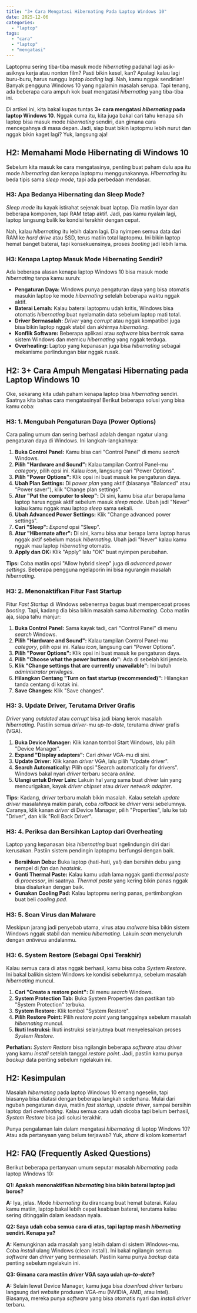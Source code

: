 ```yaml
---
title: "3+ Cara Mengatasi Hibernating Pada Laptop Windows 10"
date: 2025-12-06
categories: 
  - "laptop"
tags: 
  - "cara"
  - "laptop"
  - "mengatasi"
---
```


Laptopmu sering tiba-tiba masuk mode _hibernating_ padahal lagi asik-asiknya kerja atau nonton film? Pasti bikin kesel, kan? Apalagi kalau lagi buru-buru, harus nunggu laptop _loading_ lagi. Nah, kamu nggak sendirian! Banyak pengguna Windows 10 yang ngalamin masalah serupa. Tapi tenang, ada beberapa cara ampuh kok buat mengatasi _hibernating_ yang tiba-tiba ini.

Di artikel ini, kita bakal kupas tuntas **3+ cara mengatasi _hibernating_ pada laptop Windows 10**. Nggak cuma itu, kita juga bakal cari tahu kenapa sih laptop bisa masuk mode _hibernating_ sendiri, dan gimana cara mencegahnya di masa depan. Jadi, siap buat bikin laptopmu lebih nurut dan nggak bikin kaget lagi? Yuk, langsung aja!

## H2: Memahami Mode Hibernating di Windows 10

Sebelum kita masuk ke cara mengatasinya, penting buat paham dulu apa itu mode _hibernating_ dan kenapa laptopmu menggunakannya. _Hibernating_ itu beda tipis sama _sleep mode_, tapi ada perbedaan mendasar.

### H3: Apa Bedanya Hibernating dan Sleep Mode?

_Sleep mode_ itu kayak istirahat sejenak buat laptop. Dia matiin layar dan beberapa komponen, tapi RAM tetap aktif. Jadi, pas kamu nyalain lagi, laptop langsung balik ke kondisi terakhir dengan cepat.

Nah, kalau _hibernating_ itu lebih dalam lagi. Dia nyimpen semua data dari RAM ke _hard drive_ atau SSD, terus matiin total laptopmu. Ini bikin laptop hemat banget baterai, tapi konsekuensinya, proses _booting_ jadi lebih lama.

### H3: Kenapa Laptop Masuk Mode Hibernating Sendiri?

Ada beberapa alasan kenapa laptop Windows 10 bisa masuk mode _hibernating_ tanpa kamu suruh:

- **Pengaturan Daya:** Windows punya pengaturan daya yang bisa otomatis masukin laptop ke mode _hibernating_ setelah beberapa waktu nggak aktif.
- **Baterai Lemah:** Kalau baterai laptopmu udah kritis, Windows bisa otomatis _hibernating_ buat nyelamatin data sebelum laptop mati total.
- **Driver Bermasalah:** _Driver_ yang _corrupt_ atau nggak kompatibel juga bisa bikin laptop nggak stabil dan akhirnya _hibernating_.
- **Konflik Software:** Beberapa aplikasi atau _software_ bisa bentrok sama sistem Windows dan memicu _hibernating_ yang nggak terduga.
- **Overheating:** Laptop yang kepanasan juga bisa _hibernating_ sebagai mekanisme perlindungan biar nggak rusak.

## H2: 3+ Cara Ampuh Mengatasi Hibernating pada Laptop Windows 10

Oke, sekarang kita udah paham kenapa laptop bisa _hibernating_ sendiri. Saatnya kita bahas cara mengatasinya! Berikut beberapa solusi yang bisa kamu coba:

### H3: 1. Mengubah Pengaturan Daya (Power Options)

Cara paling umum dan sering berhasil adalah dengan ngatur ulang pengaturan daya di Windows. Ini langkah-langkahnya:

1. **Buka Control Panel:** Kamu bisa cari "Control Panel" di menu _search_ Windows.
2. **Pilih "Hardware and Sound":** Kalau tampilan Control Panel-mu _category_, pilih opsi ini. Kalau _icon_, langsung cari "Power Options".
3. **Pilih "Power Options":** Klik opsi ini buat masuk ke pengaturan daya.
4. **Ubah Plan Settings:** Di _power plan_ yang aktif (biasanya "Balanced" atau "Power saver"), klik "Change plan settings".
5. **Atur "Put the computer to sleep":** Di sini, kamu bisa atur berapa lama laptop harus nggak aktif sebelum masuk _sleep mode_. Ubah jadi "Never" kalau kamu nggak mau laptop _sleep_ sama sekali.
6. **Ubah Advanced Power Settings:** Klik "Change advanced power settings".
7. **Cari "Sleep":** _Expand_ opsi "Sleep".
8. **Atur "Hibernate after":** Di sini, kamu bisa atur berapa lama laptop harus nggak aktif sebelum masuk _hibernating_. Ubah jadi "Never" kalau kamu nggak mau laptop _hibernating_ otomatis.
9. **Apply dan OK:** Klik "Apply" lalu "OK" buat nyimpen perubahan.

**Tips:** Coba matiin opsi "Allow hybrid sleep" juga di _advanced power settings_. Beberapa pengguna ngelaporin ini bisa ngurangin masalah _hibernating_.

### H3: 2. Menonaktifkan Fitur Fast Startup

Fitur _Fast Startup_ di Windows sebenernya bagus buat mempercepat proses _booting_. Tapi, kadang dia bisa bikin masalah sama _hibernating_. Coba matiin aja, siapa tahu manjur:

1. **Buka Control Panel:** Sama kayak tadi, cari "Control Panel" di menu _search_ Windows.
2. **Pilih "Hardware and Sound":** Kalau tampilan Control Panel-mu _category_, pilih opsi ini. Kalau _icon_, langsung cari "Power Options".
3. **Pilih "Power Options":** Klik opsi ini buat masuk ke pengaturan daya.
4. **Pilih "Choose what the power buttons do":** Ada di sebelah kiri jendela.
5. **Klik "Change settings that are currently unavailable":** Ini butuh _administrator privileges_.
6. **Hilangkan Centang "Turn on fast startup (recommended)":** Hilangkan tanda centang di kotak ini.
7. **Save Changes:** Klik "Save changes".

### H3: 3. Update Driver, Terutama Driver Grafis

_Driver_ yang _outdated_ atau _corrupt_ bisa jadi biang kerok masalah _hibernating_. Pastiin semua _driver_\-mu _up-to-date_, terutama _driver_ grafis (VGA).

1. **Buka Device Manager:** Klik kanan tombol Start Windows, lalu pilih "Device Manager".
2. **Expand "Display adapters":** Cari _driver_ VGA-mu di sini.
3. **Update Driver:** Klik kanan _driver_ VGA, lalu pilih "Update driver".
4. **Search Automatically:** Pilih opsi "Search automatically for drivers". Windows bakal nyari _driver_ terbaru secara _online_.
5. **Ulangi untuk Driver Lain:** Lakuin hal yang sama buat _driver_ lain yang mencurigakan, kayak _driver_ _chipset_ atau _driver_ _network adapter_.

**Tips:** Kadang, _driver_ terbaru malah bikin masalah. Kalau setelah _update driver_ masalahnya makin parah, coba _rollback_ ke _driver_ versi sebelumnya. Caranya, klik kanan _driver_ di Device Manager, pilih "Properties", lalu ke tab "Driver", dan klik "Roll Back Driver".

### H3: 4. Periksa dan Bersihkan Laptop dari Overheating

Laptop yang kepanasan bisa _hibernating_ buat ngelindungin diri dari kerusakan. Pastiin sistem pendingin laptopmu berfungsi dengan baik.

- **Bersihkan Debu:** Buka laptop (hati-hati, ya!) dan bersihin debu yang nempel di _fan_ dan _heatsink_.
- **Ganti Thermal Paste:** Kalau kamu udah lama nggak ganti _thermal paste_ di _processor_, ini saatnya. _Thermal paste_ yang kering bikin panas nggak bisa disalurkan dengan baik.
- **Gunakan Cooling Pad:** Kalau laptopmu sering panas, pertimbangkan buat beli _cooling pad_.

### H3: 5. Scan Virus dan Malware

Meskipun jarang jadi penyebab utama, virus atau _malware_ bisa bikin sistem Windows nggak stabil dan memicu _hibernating_. Lakuin _scan_ menyeluruh dengan _antivirus_ andalanmu.

### H3: 6. System Restore (Sebagai Opsi Terakhir)

Kalau semua cara di atas nggak berhasil, kamu bisa coba _System Restore_. Ini bakal balikin sistem Windows ke kondisi sebelumnya, sebelum masalah _hibernating_ muncul.

1. **Cari "Create a restore point":** Di menu _search_ Windows.
2. **System Protection Tab:** Buka System Properties dan pastikan tab "System Protection" terbuka.
3. **System Restore:** Klik tombol "System Restore".
4. **Pilih Restore Point:** Pilih _restore point_ yang tanggalnya sebelum masalah _hibernating_ muncul.
5. **Ikuti Instruksi:** Ikuti instruksi selanjutnya buat menyelesaikan proses _System Restore_.

**Perhatian:** _System Restore_ bisa ngilangin beberapa _software_ atau _driver_ yang kamu _install_ setelah tanggal _restore point_. Jadi, pastiin kamu punya _backup_ data penting sebelum ngelakuin ini.

## H2: Kesimpulan

Masalah _hibernating_ pada laptop Windows 10 emang ngeselin, tapi biasanya bisa diatasi dengan beberapa langkah sederhana. Mulai dari ngubah pengaturan daya, matiin _fast startup_, _update driver_, sampai bersihin laptop dari _overheating_. Kalau semua cara udah dicoba tapi belum berhasil, _System Restore_ bisa jadi solusi terakhir.

Punya pengalaman lain dalam mengatasi _hibernating_ di laptop Windows 10? Atau ada pertanyaan yang belum terjawab? Yuk, _share_ di kolom komentar!

## H2: FAQ (Frequently Asked Questions)

Berikut beberapa pertanyaan umum seputar masalah _hibernating_ pada laptop Windows 10:

**Q1: Apakah menonaktifkan _hibernating_ bisa bikin baterai laptop jadi boros?**

**A:** Iya, jelas. Mode _hibernating_ itu dirancang buat hemat baterai. Kalau kamu matiin, laptop bakal lebih cepat keabisan baterai, terutama kalau sering ditinggalin dalam keadaan nyala.

**Q2: Saya udah coba semua cara di atas, tapi laptop masih _hibernating_ sendiri. Kenapa ya?**

**A:** Kemungkinan ada masalah yang lebih dalam di sistem Windows-mu. Coba _install_ ulang Windows (clean install). Ini bakal ngilangin semua _software_ dan _driver_ yang bermasalah. Pastiin kamu punya _backup_ data penting sebelum ngelakuin ini.

**Q3: Gimana cara mastiin _driver_ VGA saya udah _up-to-date_?**

**A:** Selain lewat Device Manager, kamu juga bisa _download driver_ terbaru langsung dari _website_ produsen VGA-mu (NVIDIA, AMD, atau Intel). Biasanya, mereka punya _software_ yang bisa otomatis nyari dan _install driver_ terbaru.
